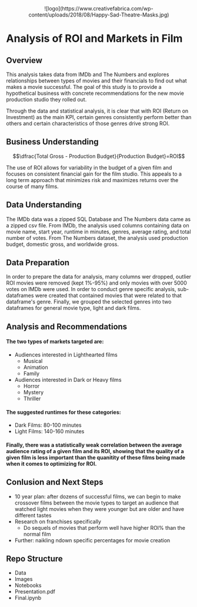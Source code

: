 <p align="center">
![logo](https://www.creativefabrica.com/wp-content/uploads/2018/08/Happy-Sad-Theatre-Masks.jpg)
</p>

# Analysis of ROI and Markets in Film

## Overview
This analysis takes data from IMDb and The Numbers and explores relationships between types of movies and their financials to find out what makes a movie successful. The goal of this study is to provide a hypothetical business with concrete recommendations for the new movie production studio they rolled out.

Through the data and statistical analysis, it is clear that with ROI (Return on Investment) as the main KPI, certain genres consistently perform better than others and certain characteristics of those genres drive strong ROI.


## Business Understanding
$$\dfrac{Total Gross - Production Budget}{Production Budget}=ROI$$

The use of ROI allows for variability in the budget of a given film and focuses on consistent financial gain for the film studio. This appeals to a long term approach that minimizes risk and maximizes returns over the course of many films.

## Data Understanding
The IMDb data was a zipped SQL Database and The Numbers data came as a zipped csv file. From IMDb, the analysis used columns containing data on movie name, start year, runtime in minutes, genres, average rating, and total number of votes. From The Numbers dataset, the analysis used production budget, domestic gross, and worldwide gross.

## Data Preparation
In order to prepare the data for analysis, many columns wer dropped, outlier ROI movies were removed (kept 1%-95%) and only movies with over 5000 votes on IMDb were used. In order to conduct genre specific analysis, sub-dataframes were created that contained movies that were related to that dataframe's genre. Finally, we grouped the selected genres into two dataframes for general movie type, light and dark films.

## Analysis and Recommendations
#### The two types of markets targeted are:
- Audiences interested in Lighthearted films
    - Musical
    - Animation
    - Family
- Audiences interested in Dark or Heavy films
    - Horror
    - Mystery
    - Thriller
  
#### The suggested runtimes for these categories:
- Dark Films: 80-100 minutes
- Light Films: 140-160 minutes

#### Finally, there was a statistically weak correlation between the average audience rating of a given film and its ROI, showing that the quality of a given film is less important than the quanitity of these films being made when it comes to optimizing for ROI.

## Conlusion and Next Steps
- 10 year plan: after dozens of successful films, we can begin to make crossover films between the movie types to target an audience that watched light movies when they were younger but are older and have different tastes
- Research on franchises specifically
	- Do sequels of movies that perform well have higher ROI% than the normal film
- Further: naikling ndown specific percentages for movie creation

## Repo Structure
- Data
- Images
- Notebooks
- Presentation.pdf
- Final.ipynb







